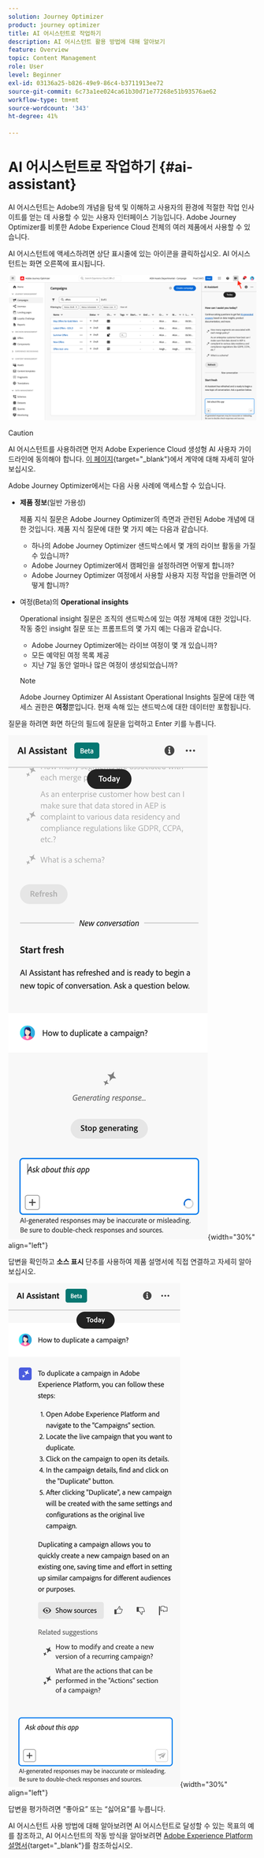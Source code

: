 ```yaml
---
solution: Journey Optimizer
product: journey optimizer
title: AI 어시스턴트로 작업하기
description: AI 어시스턴트 활용 방법에 대해 알아보기
feature: Overview
topic: Content Management
role: User
level: Beginner
exl-id: 03136a25-b826-49e9-86c4-b3711913ee72
source-git-commit: 6c73a1ee024ca61b30d71e77268e51b93576ae62
workflow-type: tm+mt
source-wordcount: '343'
ht-degree: 41%

---
```


# AI 어시스턴트로 작업하기 {#ai-assistant}

AI 어시스턴트는 Adobe의 개념을 탐색 및 이해하고 사용자의 환경에 적절한 작업 인사이트를 얻는 데 사용할 수 있는 사용자 인터페이스 기능입니다. Adobe Journey Optimizer를 비롯한 Adobe Experience Cloud 전체의 여러 제품에서 사용할 수 있습니다.

AI 어시스턴트에 액세스하려면 상단 표시줄에 있는 아이콘을 클릭하십시오. AI 어시스턴트는 화면 오른쪽에 표시됩니다.

![](assets/do-not-localize/ai-assistant-open.png)


>[!CAUTION]
>
>AI 어시스턴트를 사용하려면 먼저 Adobe Experience Cloud 생성형 AI 사용자 가이드라인에 동의해야 합니다. [이 페이지](https://experienceleague.adobe.com/ko/docs/experience-platform/ai-assistant/home){target="_blank"}에서 계약에 대해 자세히 알아보십시오.

Adobe Journey Optimizer에서는 다음 사용 사례에 액세스할 수 있습니다.

* **제품 정보**(일반 가용성)

  제품 지식 질문은 Adobe Journey Optimizer의 측면과 관련된 Adobe 개념에 대한 것입니다. 제품 지식 질문에 대한 몇 가지 예는 다음과 같습니다.

   * 하나의 Adobe Journey Optimizer 샌드박스에서 몇 개의 라이브 활동을 가질 수 있습니까?
   * Adobe Journey Optimizer에서 캠페인을 설정하려면 어떻게 합니까?
   * Adobe Journey Optimizer 여정에서 사용할 사용자 지정 작업을 만들려면 어떻게 합니까?


* 여정(Beta)의 **Operational insights**

  Operational insight 질문은 조직의 샌드박스에 있는 여정 개체에 대한 것입니다. 작동 중인 insight 질문 또는 프롬프트의 몇 가지 예는 다음과 같습니다.

   * Adobe Journey Optimizer에는 라이브 여정이 몇 개 있습니까?
   * 모든 예약된 여정 목록 제공
   * 지난 7일 동안 얼마나 많은 여정이 생성되었습니까?

  >[!NOTE]
  >
  >Adobe Journey Optimizer AI Assistant Operational Insights 질문에 대한 액세스 권한은 **여정**&#x200B;뿐입니다. 현재 속해 있는 샌드박스에 대한 데이터만 포함됩니다.


질문을 하려면 화면 하단의 필드에 질문을 입력하고 Enter 키를 누릅니다.

![](assets/do-not-localize/ai-assistant-ask.png){width="30%" align="left"}

답변을 확인하고 **소스 표시** 단추를 사용하여 제품 설명서에 직접 연결하고 자세히 알아보십시오.

![](assets/do-not-localize/ai-assistant-answer.png){width="30%" align="left"}

답변을 평가하려면 “좋아요” 또는 “싫어요”를 누릅니다.

AI 어시스턴트 사용 방법에 대해 알아보려면 AI 어시스턴트로 달성할 수 있는 목표의 예를 참조하고, AI 어시스턴트의 작동 방식을 알아보려면 [Adobe Experience Platform 설명서](https://experienceleague.adobe.com/ko/docs/experience-platform/ai-assistant/home){target="_blank"}를 참조하십시오.
